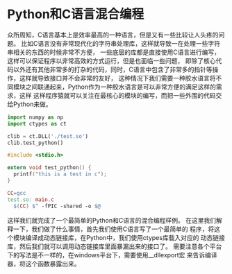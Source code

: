 # Python和C语言混合编程

众所周知，C语言基本上是效率最高的一种语言，但是又有一些比较让人头疼的问题。
比如C语言没有非常现代化的字符串处理库，这样就导致一在处理一些字符串相关的东西的时候非常不方便，
一些底层的库都是直接使用C语言进行编写，这样可以保证程序以非常高效的方式运行，但是也面临一些问题，
即除了核心代码以外还有其他非常多的打杂的代码，同时，C语言中包含了非常多的指针等操作，这样就导致接口并不会非常的友好，
这种情况下我们需要一种胶水语言将不同模块之间联通起来，Python作为一种胶水语言是可以非常方便的满足这样的需求，这样
这样程序猿就可以关注在最核心的模块的编写，而把一些外围的代码交给Python来做。

``` python
import numpy as np
import ctypes as ct

clib = ct.DLL('./test.so')
clib.test_python()
```

```c
#include <stdio.h>

extern void test_python() {
  printf("this is a test in c");
}
```

```Makefile
CC=gcc
test.so: main.c
  $(CC) $^ -fPIC -shared -o $@
```

这样我们就完成了一个最简单的Python和C语言的混合编程样例。
在这里我们解释一下，我们做了什么事情，首先我们使用C语言写了一个最简单的
程序，将这个模块编译成动态链接库，在Python中，我们使用ctypes库载入对应的
动态链接库，然后我们就可以调用动态链接库里面暴漏出来的接口了。
需要注意各个平台下的写法是不一样的，在windows平台下，需要使用__dllexport宏
来告诉编译器，将这个函数暴露出来。
